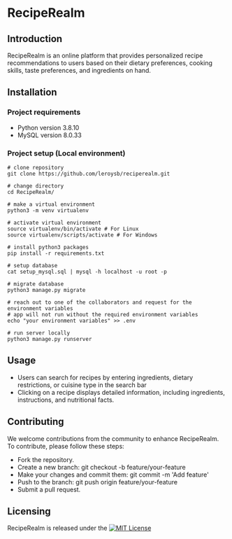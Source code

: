 # RecipeRealm

## Introduction
RecipeRealm is an online platform that provides personalized recipe recommendations to users based on their dietary preferences, cooking skills, taste preferences, and ingredients on hand.

## Installation
### Project requirements
* Python version 3.8.10
* MySQL version 8.0.33

### Project setup (Local environment)
```
# clone repository
git clone https://github.com/leroysb/reciperealm.git

# change directory
cd RecipeRealm/

# make a virtual environment
python3 -m venv virtualenv

# activate virtual environment
source virtualenv/bin/activate # For Linux
source virtualenv/scripts/activate # For Windows

# install python3 packages
pip install -r requirements.txt

# setup database
cat setup_mysql.sql | mysql -h localhost -u root -p

# migrate database
python3 manage.py migrate

# reach out to one of the collaborators and request for the environment variables
# app will not run without the required environment variables
echo "your environment variables" >> .env

# run server locally
python3 manage.py runserver
```
## Usage
* Users can search for recipes by entering ingredients, dietary restrictions, or cuisine type in the search bar
* Clicking on a recipe displays detailed information, including ingredients, instructions, and nutritional facts.

## Contributing
We welcome contributions from the community to enhance RecipeRealm. To contribute, please follow these steps:

* Fork the repository.
* Create a new branch: git checkout -b feature/your-feature
* Make your changes and commit them: git commit -m 'Add feature'
* Push to the branch: git push origin feature/your-feature
* Submit a pull request.

## Licensing
RecipeRealm is released under the [![MIT License](https://img.shields.io/badge/License-MIT-yellow.svg)](https://opensource.org/licenses/MIT)
